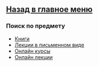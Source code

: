 ## [Назад в главное меню](https://github.com/ifanzilka/Mathematics_KPFU/blob/master/README.md)

### Поиск по предмету
+ [Книги](https://github.com/ifanzilka/Mathematics_KPFU/blob/master/links/algebra/books_algebra.md)
+ [Лекции в письменном виде](https://github.com/ifanzilka/Mathematics_KPFU/blob/master/links/algebra/lection_written.md)
+ [Онлайн курсы](https://github.com/ifanzilka/Mathematics_KPFU/blob/master/links/algebra/online_curses.md)
+ [Онлайн лекции](https://github.com/ifanzilka/Mathematics_KPFU/blob/master/links/algebra/online_lection.md)
